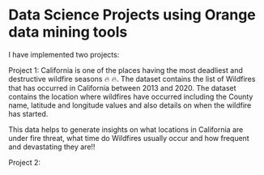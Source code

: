 # Data Science Projects using Orange data mining tools

I have implemented two projects:

Project 1:
California is one of the places having the most deadliest and destructive wildfire seasons :fire: :fire:. The dataset contains the list of Wildfires that has occurred in California between 2013 and 2020. The dataset contains the location where wildfires have occurred including the County name, latitude and longitude values and also details on when the wildfire has started. 

This data helps to generate insights on what locations in California are under fire threat, what time do Wildfires usually occur and how frequent and devastating they are!!

Project 2:






